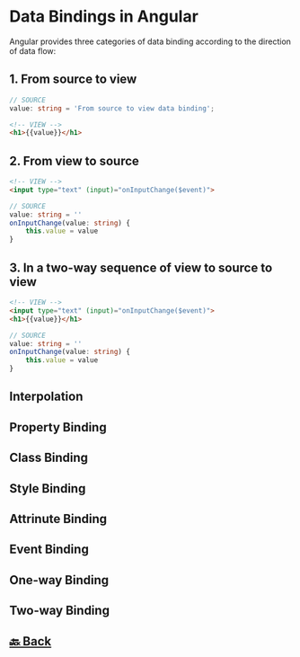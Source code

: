 <h1>Data Bindings in Angular</h1>

Angular provides three categories of data binding according to the direction of data flow:

<h2>1. From source to view</h2>

```ts
// SOURCE
value: string = 'From source to view data binding';
```
```html
<!-- VIEW -->
<h1>{{value}}</h1>
```

<h2>2. From view to source</h2>

```html
<!-- VIEW -->
<input type="text" (input)="onInputChange($event)">
```
```ts
// SOURCE
value: string = ''
onInputChange(value: string) {
    this.value = value
}
```

<h2>3. In a two-way sequence of view to source to view</h2>

```html
<!-- VIEW -->
<input type="text" (input)="onInputChange($event)">
<h1>{{value}}</h1>
```
```ts
// SOURCE
value: string = ''
onInputChange(value: string) {
    this.value = value
}
```

<h2>Interpolation</h2>
<h2>Property Binding</h2>
<h2>Class Binding</h2>
<h2>Style Binding</h2>
<h2>Attrinute Binding</h2>
<h2>Event Binding</h2>
<h2>One-way Binding</h2>
<h2>Two-way Binding</h2>

<h2><a href="https://github.com/sanjay9616/Angular/blob/master/README.md"> 🔙 Back</a></h2>
